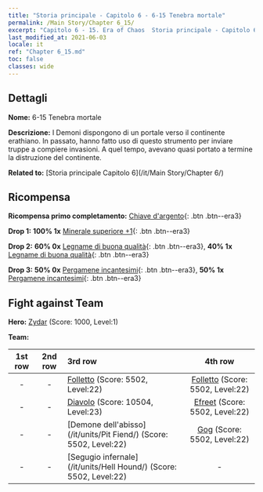 ```yaml
---
title: "Storia principale - Capitolo 6 - 6-15 Tenebra mortale"
permalink: /Main Story/Chapter 6_15/
excerpt: "Capitolo 6 - 15. Era of Chaos  Storia principale - Capitolo 6_15. 6-15 Tenebra mortale"
last_modified_at: 2021-06-03
locale: it
ref: "Chapter 6_15.md"
toc: false
classes: wide
---
```


## Dettagli

 **Nome:** 6-15 Tenebra mortale

 **Descrizione:** I Demoni dispongono di un portale verso il continente erathiano. In passato, hanno fatto uso di questo strumento per inviare truppe a compiere invasioni. A quel tempo, avevano quasi portato a termine la distruzione del continente.

 **Related to:** [Storia principale Capitolo 6](/it/Main Story/Chapter 6/)

## Ricompensa

 **Ricompensa primo completamento:** [Chiave d'argento](/ItemsIT/con_693/){: .btn .btn--era3}

 **Drop 1:** **100% 1x** [Minerale superiore +1](/ItemsIT/mat_19/){: .btn .btn--era3}

 **Drop 2:** **60% 0x** [Legname di buona qualità](/ItemsIT/mat_13/){: .btn .btn--era3}, **40% 1x** [Legname di buona qualità](/ItemsIT/mat_13/){: .btn .btn--era3}

 **Drop 3:** **50% 0x** [Pergamene incantesimi](/ItemsIT/con_694/){: .btn .btn--era3}, **50% 1x** [Pergamene incantesimi](/ItemsIT/con_694/){: .btn .btn--era3}


## Fight against Team
 **Hero:** [Zydar](/it/heroes/Zydar/) (Score: 1000, Level:1)

 **Team:**


  | 1st row | 2nd row | 3rd row | 4th row |
  |:----:|:----:|:----|:----:|
  | - | - | [Folletto](/it/units/Imp/) (Score: 5502, Level:22)  | [Folletto](/it/units/Imp/) (Score: 5502, Level:22)  |
  | - | - | [Diavolo](/it/units/Devil/) (Score: 10504, Level:23)  | [Efreet](/it/units/Efreeti/) (Score: 5502, Level:22)  |
  | - | - | [Demone dell'abisso](/it/units/Pit Fiend/) (Score: 5502, Level:22)  | [Gog](/it/units/Gog/) (Score: 5502, Level:22)  |
  | - | - | [Segugio infernale](/it/units/Hell Hound/) (Score: 5502, Level:22)  | - |


